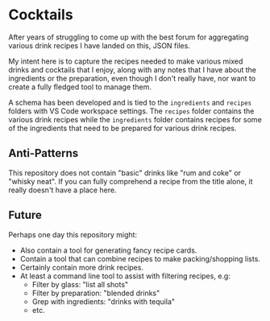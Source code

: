 Cocktails
========================================================================================================================
After years of struggling to come up with the best forum for aggregating various drink recipes I have landed on this, JSON files.

My intent here is to capture the recipes needed to make various mixed drinks and cocktails that I enjoy, along with any notes that I have about the ingredients or the preparation, even though I don't really have, nor want to create a fully fledged tool to manage them.

A schema has been developed and is tied to the `ingredients` and `recipes` folders with VS Code workspace settings.  The `recipes` folder contains the various drink recipes while the `ingredients` folder contains recipes for some of the ingredients that need to be prepared for various drink recipes.




Anti-Patterns
------------------------------------------------------------------------------------------------------------------------
This repository does not contain "basic" drinks like "rum and coke" or "whisky neat".  If you can fully comprehend a recipe from the title alone, it really doesn't have a place here.




Future
------------------------------------------------------------------------------------------------------------------------
Perhaps one day this repository might:

- Also contain a tool for generating fancy recipe cards.
- Contain a tool that can combine recipes to make packing/shopping lists.
- Certainly contain more drink recipes.
- At least a command line tool to assist with filtering recipes, e.g:
    - Filter by glass: "list all shots"
    - Filter by preparation: "blended drinks"
    - Grep with ingredients: "drinks with tequila"
    - etc.